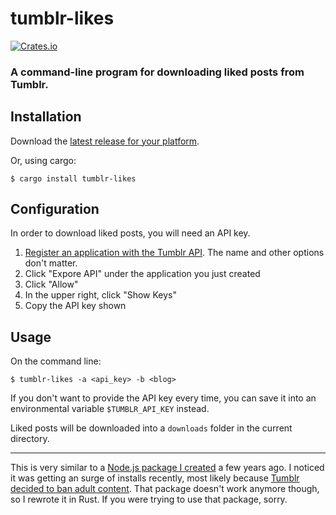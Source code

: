 # tumblr-likes
[![Crates.io](https://img.shields.io/crates/v/tumblr-likes.svg)](https://crates.io/crates/tumblr-likes)

### A command-line program for downloading liked posts from Tumblr.

## Installation

Download the [latest release for your platform](https://github.com/subnomo/tumblr-likes/releases).

Or, using cargo:

```
$ cargo install tumblr-likes
```

## Configuration

In order to download liked posts, you will need an API key.

1. [Register an application with the Tumblr API](https://www.tumblr.com/oauth/apps). The name and other options don't matter.
2. Click "Expore API" under the application you just created
3. Click "Allow"
4. In the upper right, click "Show Keys"
5. Copy the API key shown

## Usage

On the command line:

```
$ tumblr-likes -a <api_key> -b <blog>
```

If you don't want to provide the API key every time, you can save it into an environmental variable `$TUMBLR_API_KEY` instead.

Liked posts will be downloaded into a `downloads` folder in the current directory.

---

This is very similar to a [Node.js package I created](https://github.com/subnomo/tumblr-like-dl) a few years ago. I noticed it was getting an surge of installs recently, most likely because [Tumblr decided to ban adult content](https://www.theverge.com/2018/12/3/18123752/tumblr-adult-content-porn-ban-date-explicit-changes-why-safe-mode). That package doesn't work anymore though, so I rewrote it in Rust. If you were trying to use that package, sorry.
